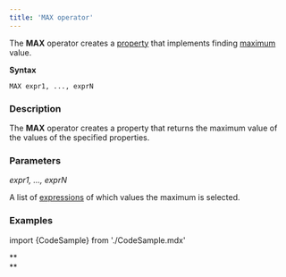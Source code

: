 ```yaml
---
title: 'MAX operator'
---
```


The **MAX** operator creates a [property](Properties.md) that implements finding [maximum](Extremum_MAX_MIN.md) value.

**Syntax** 

    MAX expr1, ..., exprN

### Description

The **MAX** operator creates a property that returns the maximum value of the values of the specified properties.

### Parameters

*expr1, ..., exprN*

A list of [expressions](Expression.md) of which values the maximum is selected.

### Examples


import {CodeSample} from './CodeSample.mdx'

<CodeSample url="https://documentation.lsfusion.org/sample?file=OperatorPropertySample&block=max"/>

**  
**
